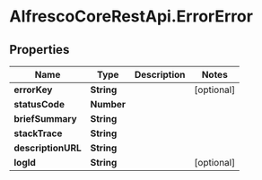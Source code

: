 # AlfrescoCoreRestApi.ErrorError

## Properties
Name | Type | Description | Notes
------------ | ------------- | ------------- | -------------
**errorKey** | **String** |  | [optional] 
**statusCode** | **Number** |  | 
**briefSummary** | **String** |  | 
**stackTrace** | **String** |  | 
**descriptionURL** | **String** |  | 
**logId** | **String** |  | [optional] 


